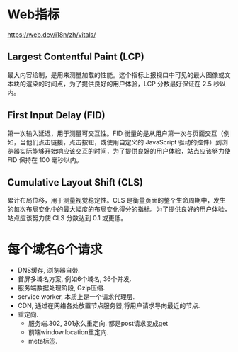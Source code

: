 # Web指标
https://web.dev/i18n/zh/vitals/


## Largest Contentful Paint (LCP)

最大内容绘制，是用来测量加载的性能。这个指标上报视口中可见的最大图像或文本块的渲染的时间点，为了提供良好的用户体验，LCP 分数最好保证在 2.5 秒以内。

## First Input Delay (FID)
第一次输入延迟，用于测量可交互性。FID 衡量的是从用户第一次与页面交互（例如，当他们点击链接，点击按钮，或使用自定义的 JavaScript 驱动的控件）到浏览器实际能够开始响应该交互的时间，为了提供良好的用户体验，站点应该努力使 FID 保持在 100 毫秒以内。

## Cumulative Layout Shift (CLS)
累计布局位移，用于测量视觉稳定性。CLS 是衡量页面的整个生命周期中，发生的每次布局变化中的最大幅度的布局变化得分的指标。为了提供良好的用户体验，站点应该努力使 CLS 分数达到 0.1 或更低。


# 每个域名6个请求
- DNS缓存, 浏览器自带.
- 首屏多域名方案, 例如6个域名, 36个并发.
- 服务端数据处理阶段, Gzip压缩.
- service worker, 本质上是一个请求代理层.
- CDN, 通过在网络各处放置节点服务器,将用户请求导向最近的节点.
- 重定向. 
  - 服务端.302, 301永久重定向. 都是post请求变成get
  - 前端window.location重定向.
  - meta标签.